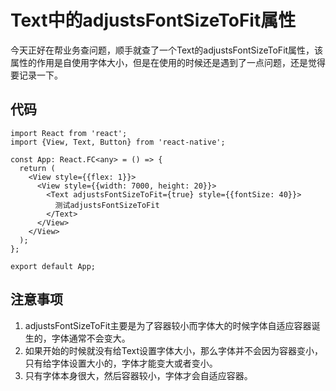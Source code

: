 # Text中的adjustsFontSizeToFit属性

今天正好在帮业务查问题，顺手就查了一个Text的adjustsFontSizeToFit属性，该属性的作用是自使用字体大小，但是在使用的时候还是遇到了一点问题，还是觉得要记录一下。

## 代码

```tsx
import React from 'react';
import {View, Text, Button} from 'react-native';

const App: React.FC<any> = () => {
  return (
    <View style={{flex: 1}}>
      <View style={{width: 7000, height: 20}}>
        <Text adjustsFontSizeToFit={true} style={{fontSize: 40}}>
          测试adjustsFontSizeToFit
        </Text>
      </View>
    </View>
  );
};

export default App;
```

## 注意事项
1. adjustsFontSizeToFit主要是为了容器较小而字体大的时候字体自适应容器诞生的，字体通常不会变大。
2. 如果开始的时候就没有给Text设置字体大小，那么字体并不会因为容器变小，只有给字体设置大小的，字体才能变大或者变小。
4. 只有字体本身很大，然后容器较小，字体才会自适应容器。